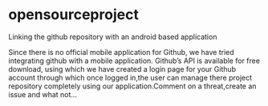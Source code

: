 # opensourceproject
Linking the github repository with an android based application

Since there is no official mobile application for Github,
we have tried integrating github with a mobile application.
Github’s API is available for free download, using
which we have created a login page for your Github
account through which once logged in,the user can
manage there project repository completely using our
application.Comment on a threat,create an issue and
what not...

